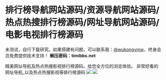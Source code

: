 # 排行榜导航网站源码/资源导航网站源码/热点热搜排行榜源码/网址导航网站源码/电影电视排行榜源码

未测试，自行下载研究。如果搭建有问题，可以联系我：[@wukongymw](http://t.me/wukongymw)，终身会员免费提供技术支持！
**解压密码：timibbs.net**

精美网址导航及热点热搜影视排行榜源码，给您全方位的浏览体验。 非常好看的网址导航\_以及热点热搜影视等排行榜源码
[![](https://wukongymw.com/wp-content/uploads/2023/09/1694191017-ee4a7b542e1c159.jpg)](https://wukongymw.com/wp-content/uploads/2023/09/1694191017-ee4a7b542e1c159.jpg)
[![](https://wukongymw.com/wp-content/uploads/2023/09/1694191017-f92e74c2a4d4a12.jpg)](https://wukongymw.com/wp-content/uploads/2023/09/1694191017-f92e74c2a4d4a12.jpg)